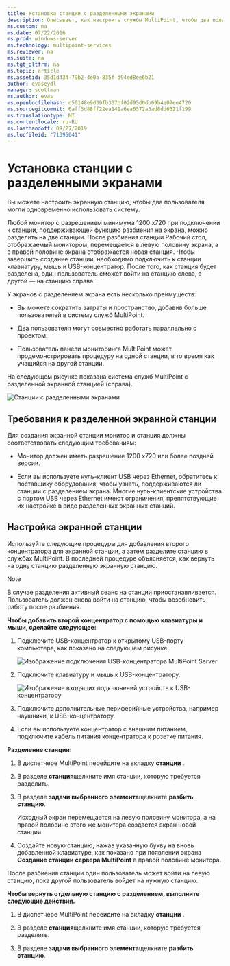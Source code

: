 ```yaml
---
title: Установка станции с разделенными экранами
description: Описывает, как настроить службы MultiPoint, чтобы два пользователя могли совместно использовать одну систему.
ms.custom: na
ms.date: 07/22/2016
ms.prod: windows-server
ms.technology: multipoint-services
ms.reviewer: na
ms.suite: na
ms.tgt_pltfrm: na
ms.topic: article
ms.assetid: 35d1d434-79b2-4e0a-835f-d94ed8ee6b21
author: evaseydl
manager: scottman
ms.author: evas
ms.openlocfilehash: d50148e9d39fb337bf02d95d0db09b4e07ee4720
ms.sourcegitcommit: 6aff3d88ff22ea141a6ea6572a5ad8dd6321f199
ms.translationtype: MT
ms.contentlocale: ru-RU
ms.lasthandoff: 09/27/2019
ms.locfileid: "71395041"
---
```

# <a name="set-up-a-split-screen-station"></a>Установка станции с разделенными экранами
Вы можете настроить экранную станцию, чтобы два пользователя могли одновременно использовать систему.

Любой монитор с разрешением минимума 1200 x720 при подключении к станции, поддерживающей функцию разбиения на экрана, можно разделить на две станции. После разбиения станции Рабочий стол, отображаемый монитором, перемещается в левую половину экрана, а в правой половине экрана отображается новая станция. Чтобы завершить создание станции, необходимо подключить к станции клавиатуру, мышь и USB-концентратор. После того, как станция будет разделена, один пользователь сможет войти на станцию слева, а другой — на станцию справа.  
  
У экранов с разделением экрана есть несколько преимуществ:  
  
-   Вы можете сократить затраты и пространство, добавив больше пользователей в систему служб MultiPoint.  
  
-   Два пользователя могут совместно работать параллельно с проектом.  
  
-   Пользователь панели мониторинга MultiPoint может продемонстрировать процедуру на одной станции, в то время как учащийся на другой станции.  
  
На следующем рисунке показана система служб MultiPoint с разделенной экранной станцией (справа).  
  
![Станции с разделенными экранами](./media/WMS_diagram3.gif)  
   
## <a name="requirements-for-a-split-screen-station"></a>Требования к разделенной экранной станции  
Для создания экранной станции монитор и станция должны соответствовать следующим требованиям:  
  
-   Монитор должен иметь разрешение 1200 x720 или более поздней версии.  
  
-   Если вы используете нуль-клиент USB через Ethernet, обратитесь к поставщику оборудования, чтобы узнать, поддерживаются ли станции с разделением экрана. Многие нуль-клиентские устройства с портом USB через Ethernet имеют ограничения, препятствующие их настройке в виде разделенных экранных станций.  
  
## <a name="setting-up-a-split-screen-station"></a>Настройка экранной станции  
Используйте следующие процедуры для добавления второго концентратора для экранной станции, а затем разделите станцию в службах MultiPoint. В последней процедуре объясняется, как вернуть на одну станцию разделенную экранную станцию.  
  
> [!NOTE]  
> В случае разделения активный сеанс на станции приостанавливается. Пользователь должен снова войти на станцию, чтобы возобновить работу после разбиения.  
  
**Чтобы добавить второй концентратор с помощью клавиатуры и мыши, сделайте следующее:**  
  
1.  Подключите USB-концентратор к открытому USB-порту компьютера, как показано на следующем рисунке.  
  
    ![Изображение подключения USB-концентратора MultiPoint Server](./media/WMSUSBHubConnection.gif)  
  
2.  Подключите клавиатуру и мышь к USB-концентратору.  
  
    ![Изображение входящих подключений устройств к USB-концентратору](./media/WMSUSBDeviceConnection.gif)  
  
3.  Подключите дополнительные периферийные устройства, например наушники, к USB-концентратору.  
  
4.  Если вы используете концентратор с внешним питанием, подключите кабель питания концентратора к розетке питания.  
  
**Разделение станции:**  
  
1.  В диспетчере MultiPoint перейдите на вкладку **станции** .  
  
2.  В разделе **станция**щелкните имя станции, которую требуется разделить.  
  
3.  В разделе **задачи выбранного элемента**щелкните **разбить станцию**.  
  
    Исходный экран перемещается на левую половину монитора, а на правой половине этого же монитора создается экран новой станции.  
  
4.  Создайте новую станцию, нажав указанную букву на вновь добавленной клавиатуре, как показано при появлении экрана **Создание станции сервера MultiPoint** в правой половине монитора.  
  
После разбиения станции один пользователь может войти на левую станцию, пока другой пользователь войдет на нужную станцию.  
  
**Чтобы вернуть отдельную станцию с разделением, выполните следующие действия.**  
  
1.  В диспетчере MultiPoint перейдите на вкладку **станции** .  
  
2.  В разделе **станция**щелкните имя станции, которую требуется разделить.  
  
3.  В разделе **задачи выбранного элемента**щелкните **разбить станцию**.